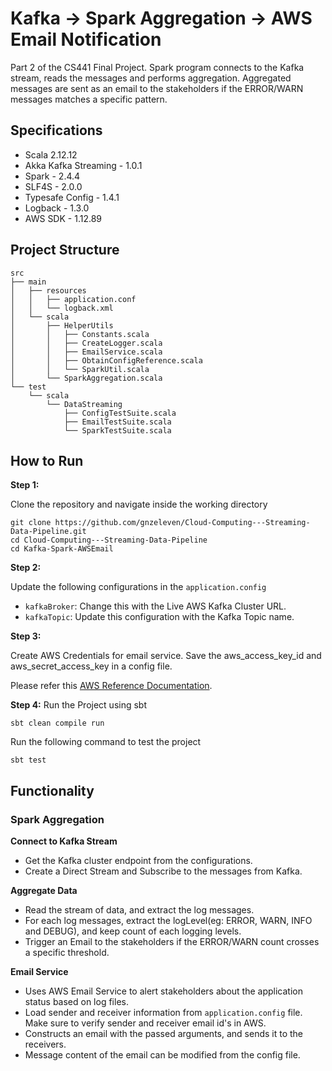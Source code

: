 # Kafka -> Spark Aggregation -> AWS Email Notification

Part 2 of the CS441 Final Project. Spark program connects to the Kafka stream, reads the messages and performs aggregation. Aggregated messages are sent as an email to the stakeholders if the ERROR/WARN messages matches a specific pattern.

## Specifications
- Scala 2.12.12
- Akka Kafka Streaming - 1.0.1
- Spark - 2.4.4
- SLF4S - 2.0.0
- Typesafe Config - 1.4.1
- Logback - 1.3.0
- AWS SDK - 1.12.89
## Project Structure
```
src
├── main
│   ├── resources
│   │   ├── application.conf
│   │   └── logback.xml
│   └── scala
│       ├── HelperUtils
│       │   ├── Constants.scala
│       │   ├── CreateLogger.scala
│       │   ├── EmailService.scala
│       │   ├── ObtainConfigReference.scala
│       │   └── SparkUtil.scala
│       └── SparkAggregation.scala
└── test
    └── scala
        └── DataStreaming
            ├── ConfigTestSuite.scala
            ├── EmailTestSuite.scala
            └── SparkTestSuite.scala
```

## How to Run

**Step 1:** 

Clone the repository and navigate inside the working directory
```
git clone https://github.com/gnzeleven/Cloud-Computing---Streaming-Data-Pipeline.git
cd Cloud-Computing---Streaming-Data-Pipeline
cd Kafka-Spark-AWSEmail
```

**Step 2:**

Update the following configurations in the `application.config`

- `kafkaBroker`: Change this with the Live AWS Kafka Cluster URL.
- `kafkaTopic`: Update this configuration with the Kafka Topic name.

**Step 3:**

Create AWS Credentials for email service. Save the aws_access_key_id and aws_secret_access_key in a config file. 

Please refer this [AWS Reference Documentation](https://docs.aws.amazon.com/sdkref/latest/guide/file-location.html).

**Step 4:** 
Run the Project using sbt

```
sbt clean compile run
```

Run the following command to test the project

```
sbt test
```

## Functionality
### Spark Aggregation

**Connect to Kafka Stream**

- Get the Kafka cluster endpoint from the configurations.
- Create a Direct Stream and Subscribe to the messages from Kafka.

**Aggregate Data**

- Read the stream of data, and extract the log messages.
- For each log messages, extract the logLevel(eg: ERROR, WARN, INFO and DEBUG), and keep count of each logging levels.
- Trigger an Email to the stakeholders if the ERROR/WARN count crosses a specific threshold.

**Email Service**

- Uses AWS Email Service to alert stakeholders about the application status based on log files.
- Load sender and receiver information from `application.config` file. Make sure to verify sender and receiver email id's in AWS.
- Constructs an email with the passed arguments, and sends it to the receivers.
- Message content of the email can be modified from the config file.
